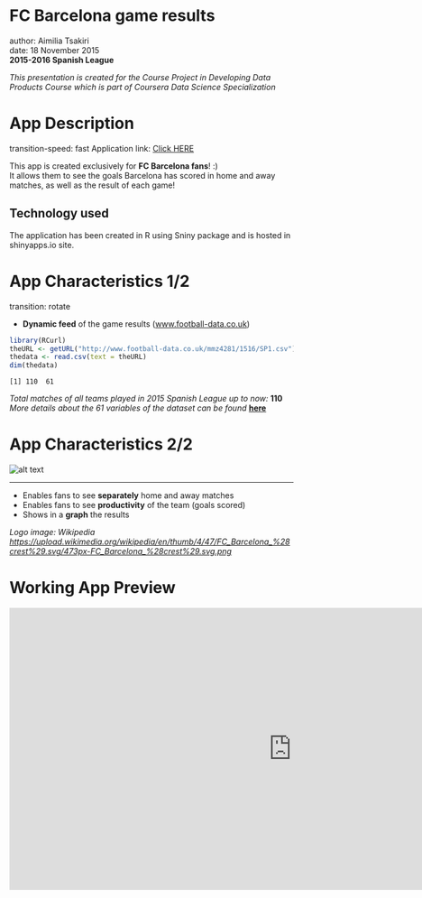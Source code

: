 FC Barcelona game results
========================================================
author: Aimilia Tsakiri  
date: 18 November 2015  
**2015-2016 Spanish League** 

*This presentation is created for the Course Project in Developing Data Products Course which is part of Coursera Data Science Specialization*

App Description
========================================================
transition-speed: fast
Application link: [Click HERE](https://tsakem.shinyapps.io/CourseProject)

This app is created exclusively for **FC Barcelona fans**! :)  
It allows them to see the goals Barcelona has scored in home and away matches,
as well as the result of each game! 

## Technology used
The application has been created in R using Sniny package and is hosted in shinyapps.io site.  
  

App Characteristics 1/2
========================================================
transition: rotate 
- **Dynamic feed** of the game results (www.football-data.co.uk)  


```r
library(RCurl)
theURL <- getURL("http://www.football-data.co.uk/mmz4281/1516/SP1.csv")
thedata <- read.csv(text = theURL)
dim(thedata)
```

```
[1] 110  61
```
  
*Total matches of all teams played in 2015 Spanish League up to now:* **110**   
*More details about the 61 variables of the dataset can be found*  **[here](http://www.football-data.co.uk/notes.txt)**

App Characteristics 2/2
========================================================
  ![alt text](https://upload.wikimedia.org/wikipedia/en/thumb/4/47/FC_Barcelona_%28crest%29.svg/473px-FC_Barcelona_%28crest%29.svg.png) 
  
***
   
- Enables fans to see **separately** home and away matches
- Enables fans to see **productivity** of the team (goals scored)
- Shows in a **graph** the results   

*Logo image: Wikipedia https://upload.wikimedia.org/wikipedia/en/thumb/4/47/FC_Barcelona_%28crest%29.svg/473px-FC_Barcelona_%28crest%29.svg.png*


Working App Preview
========================================================
<iframe width="1000" height="500" src="https://tsakem.shinyapps.io/CourseProject" frameborder="0" allowfullscreen></iframe>


